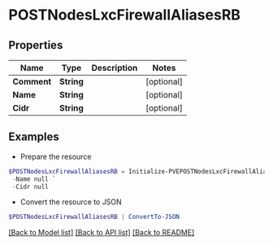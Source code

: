 # POSTNodesLxcFirewallAliasesRB
## Properties

Name | Type | Description | Notes
------------ | ------------- | ------------- | -------------
**Comment** | **String** |  | [optional] 
**Name** | **String** |  | [optional] 
**Cidr** | **String** |  | [optional] 

## Examples

- Prepare the resource
```powershell
$POSTNodesLxcFirewallAliasesRB = Initialize-PVEPOSTNodesLxcFirewallAliasesRB  -Comment null `
 -Name null `
 -Cidr null
```

- Convert the resource to JSON
```powershell
$POSTNodesLxcFirewallAliasesRB | ConvertTo-JSON
```

[[Back to Model list]](../README.md#documentation-for-models) [[Back to API list]](../README.md#documentation-for-api-endpoints) [[Back to README]](../README.md)

